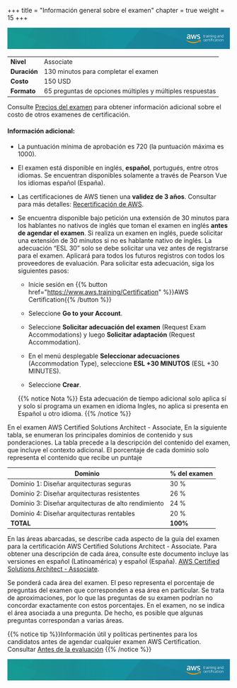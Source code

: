 +++ 
title = "Información general sobre el examen" 
chapter = true 
weight = 15 
+++

<img src="images/logo-bar.png" alt="drawing"/>

|  |  |
| ------ | ----------- |
| **Nivel**  | Associate |
| **Duración** | 130 minutos para completar el examen |
| **Costo** | 150 USD |
| **Formato** | 65 preguntas de opciones múltiples y múltiples respuestas |

Consulte <a href="https://aws.amazon.com/es/certification/policies/before-testing/#Exam_pricing" target="_blank">Precios del examen</a> para obtener información adicional sobre el costo de otros examenes de certificación.

#### Información adicional:

- La puntuación mínima de aprobación es 720 (la puntuación máxima es 1000).

- El examen está disponible en inglés, **español**, portugués, entre otros idiomas. Se encuentran disponibles solamente a través de Pearson Vue los idiomas español (España). 

- Las certificaciones de AWS tienen una **validez de 3 años**. Consultar para más detalles: <a href="https://aws.amazon.com/es/certification/recertification/" target="_blank">Recertificación de AWS</a>.

- Se encuentra disponible bajo petición una extensión de 30 minutos para los hablantes no nativos de inglés que toman el examen en inglés **antes de agendar el examen**. Si realiza un examen en inglés, puede solicitar una extensión de 30 minutos si no es hablante nativo de inglés. La adecuación “ESL 30” solo se debe solicitar una vez antes de registrarse para el examen. Aplicará para todos los futuros registros con todos los proveedores de evaluación. Para solicitar esta adecuación, siga los siguientes pasos:

	- Inicie sesión en {{% button href="https://www.aws.training/Certification" %}}AWS Certification{{% /button %}}

	- Seleccione **Go to your Account**.

	- Seleccione **Solicitar adecuación del examen** (Request Exam Accommodations) y luego **Solicitar adaptación** (Request Accommodation).

	- En el menú desplegable **Seleccionar adecuaciones** (Accommodation Type), seleccione **ESL +30 MINUTOS** (ESL +30 MINUTES).
	
	- Seleccione **Crear**.

	{{% notice Nota %}} Esta adecuación de tiempo adicional solo aplica sí y solo sí programa un examen en idioma Ingles, no aplica si presenta en Español u otro idioma.
    {{% /notice %}}

En el examen AWS Certified Solutions Architect - Associate,  En la siguiente tabla, se enumeran los principales dominios de contenido y sus ponderaciones. La tabla precede a la descripción del contenido del examen, que incluye el contexto adicional. El porcentaje de cada dominio solo representa el contenido que recibe un puntaje

|  **Dominio** | **% del examen** |
| ------ | ----------- |
| Dominio 1: Diseñar arquitecturas seguras  | 30 % |
| Dominio 2: Diseñar arquitecturas resistentes | 26 % |
| Dominio 3: Diseñar arquitecturas de alto rendimiento | 24 % |
| Dominio 4: Diseñar arquitecturas rentables | 20 % |
|  **TOTAL** | **100%** |


En las áreas abarcadas, se describe cada aspecto de la guía del examen para la certificación AWS Certified Solutions Architect - Associate. Para obtener una descripción de cada área, consulte este documento incluye las versiones en español (Latinoamérica) y español (España). <a href="https://d1.awsstatic.com/es_ES/training-and-certification/docs-sa-assoc/AWS-Certified-Solutions-Architect-Associate_Exam-Guide.pdf" target="_blank">AWS Certified Solutions Architect - Associate</a>.

Se ponderá cada área del examen. El peso representa el porcentaje de preguntas del examen que corresponden a esa área en particular. Se trata de aproximaciones, por lo que las preguntas de su examen podrían no concordar exactamente con estos porcentajes. En el examen, no se indica el área asociada a una pregunta. De hecho, es posible que algunas preguntas correspondan a varias áreas.

{{% notice tip %}}Información útil y políticas pertinentes para los candidatos antes de agendar cualquier examen AWS Certification. Consultar <a href="https://aws.amazon.com/es/certification/policies/before-testing/" target="_blank">Antes de la evaluación</a>
{{% /notice %}}

<img src="images/logo-bar.png" alt="drawing"/>